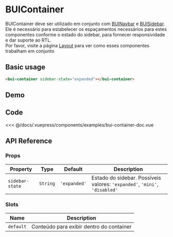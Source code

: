 # BUIContainer

BUIContainer deve ser utilizado em conjunto com [BUINavbar](/components/bui-navbar.html) e [BUISidebar](/components/bui-sidebar.html). 
Ele é necessário para estabelecer os espaçamentos necessários para estes componentes conforme o estado do sidebar, para fornecer responsividade e dar suporte ao RTL.
<br>
Por favor, visite a página [Layout](/layout.html) para ver como esses componentes trabalham em conjunto

## Basic usage
```html
<bui-container sidebar-state="expanded"></bui-container>
```

## Demo
<Demo componentName="examples-bui-container-doc" />

## Code
<SourceCode>
<<< @/docs/.vuepress/components/examples/bui-container-doc.vue
</SourceCode>

## API Reference

### Props
| Property | Type | Default | Description |
| -------- | ---- | ------- | ----------- |
| `sidebar-state` | `String` | `'expanded'` | Estado do sidebar. Possíveis valores: `'expanded'`, `'mini'`, `'disabled'` |

### Slots
| Name | Description |
| -------- | ---- |
| `default` | Conteúdo para exibir dentro do container |